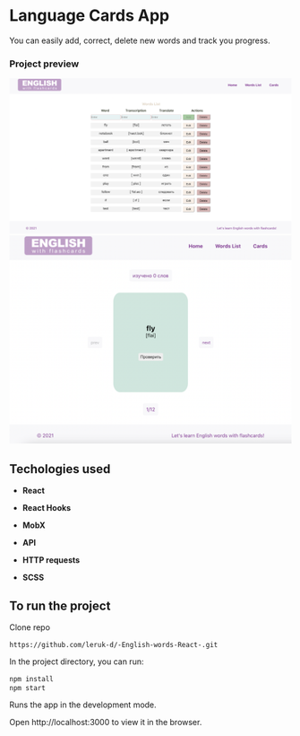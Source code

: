 # Language Cards App

You can easily add, correct, delete new words and track you progress.

### Project preview

![Иллюстрация к проекту](https://github.com/leruk-d/-English-words-React-/raw/main/myapp/src/assets/EnglishWords2.png)
![Иллюстрация к проекту](https://github.com/leruk-d/-English-words-React-/raw/main/myapp/src/assets/EnglishWords.png)

## Techologies used

- **React**

- **React Hooks**

- **MobX**

- **API**

- **HTTP requests**

- **SCSS**

## To run the project

Clone repo

```
https://github.com/leruk-d/-English-words-React-.git
```

In the project directory, you can run:

```
npm install
npm start
```

Runs the app in the development mode.

Open http://localhost:3000 to view it in the browser.
